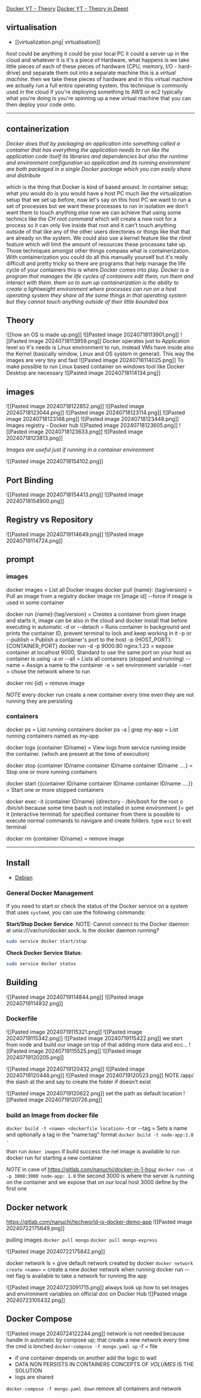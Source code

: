 [Docker YT - Theory](https://www.youtube.com/watch?v=Ud7Npgi6x8E)
[Docker YT - Theory in Deept](https://www.youtube.com/watch?v=pg19Z8LL06w)

## virtualisation

- [[virtualization.png| virtualisation]]

_host_ could be anything it could be your local PC it could a server up in the cloud and whatever it is it's a piece of Hardware, what happens is we take little pieces of each of these pieces of hardware (CPU, memory, I/O - hard-drive) and separate them out into a separate machine this is a _virtual machine_.
then we take these pieces of hardware and in this virtual machine we actually run a full entire operating system.
this technique is commonly used in the cloud if you're deploying something to AWS or ec2 typically what you're doing is you're spinning up a new virtual machine that you can then deploy your code onto.

---

## containerization

_Docker does that by packaging an application into something called a container that has everything the application needs to run like the
application code itself its libraries and dependencies but also the runtime and environment configuration so application and its running environment are both packaged in a single Docker package which you can easily share and distribute_

which is the thing that Docker is kind of based around. In container setup; what you would do is you would have a host PC much like the virtualization setup that we set up before, now let's say on this host PC we want to run a set of processes but we want these processes to run in isolation we don't want them to touch anything
else now we can achieve that using some technics like the _CH root command_ which will create a new root for a process so it can only live inside that
root and it can't touch anything outside of that like any of the other users directories or things like that that are already on the system. We could also use a kernel feature like the _rlimit_ feature which will limit the amount of resources these processes take up. Those techniques amongst other things compass what is containerization. With containerization you could do all this manually yourself but it's really difficult and pretty tricky so there are programs that help manage the life cycle of your containers this is where Docker comes into play. _Docker is a program that manages the life cycles of containers edit them, run them and interact with them. them so to sum up containerization is the ability to create a lightweight environment where processes can run on a host operating system they share all the
same things in that operating system but they cannot touch anything outside of their little bounded box_

## Theory

![[how an OS is made up.png]]
![[Pasted image 20240718113901.png]]
![[Pasted image 20240718113959.png]]
Docker operates just to Application level so It's needs is Linux environment to run, instead VMs have inside also the Kernel (basically window, Linux and OS system in general). This way the images are very tiny and fast
![[Pasted image 20240718114025.png]]
To make possible to run Linux based container on windows tool like Docker Desktop are necessary
![[Pasted image 20240718114134.png]]

## images

![[Pasted image 20240718122852.png]]
![[Pasted image 20240718123044.png]]
![[Pasted image 20240718123114.png]]
![[Pasted image 20240718123148.png]]
![[Pasted image 20240718123448.png]]
Images registry - Docker hub
![[Pasted image 20240718123605.png]]
![[Pasted image 20240718123633.png]]
![[Pasted image 20240718123813.png]]

_Images are useful just if running in a container environment_

![[Pasted image 20240718154102.png]]

## Port Binding

![[Pasted image 20240718154413.png]]
![[Pasted image 20240718154900.png]]

## Registry vs Repository

![[Pasted image 20240719114649.png]]
![[Pasted image 20240719114724.png]]

## prompt

### images

docker images = List all Docker images
docker pull {name}: {tag/version} = Pull an image from a registry
docker image rm [image id]
--force if image is used in some container

docker run {name}:{tag/version} = _Creates_ a container from given image and starts it, image can be also in the cloud and docker install that before executing in automatic
-d or --detach = Runs container in background and prints the container ID, prevent terminal to lock and keep working in it
-p or --publish = Publish a container's port to the host
-p {HOST_PORT}: {CONTAINER_PORT}
docker run -d -p 9000:80 nginx:1.23 = expose container at localhost 9000, Standard to use the same port on your host as container is using
-a or --all = Lists all containers (stopped and running)
--name = Assign a name to the container
-e = set environment variable
--net = chose the network where to run

docker rmi {id} = remove image

_NOTE_ every docker run create a new container every time even they are not running they are persisting

### containers

docker ps = List running containers
docker ps -a | grep my-app = List running containers named as my-app

docker logs {container ID/name} = View logs from service running inside the container. (which are present at the time of execution)

docker stop {container ID/name container ID/name container ID/name ....} = Stop one or more running containers

docker start {{container ID/name container ID/name container ID/name ....}} = Start one or more stopped containers

docker exec -it {container ID/name} {directory - _/bin/bash_ for the root o _/bin/sh_ because some time bash is not installed in some environment }= get it (interactive terminal) for specified container from there is possible to execute normal commands to navigare and create folders. type `exit` to exit terminal

docker rm {container ID/name} = remove image

---

## Install

- [Debian](https://www.digitalocean.com/community/tutorials/how-to-install-and-use-docker-on-debian-10)

### General Docker Management

If you need to start or check the status of the Docker service on a system that uses `systemd`, you can use the following commands:

**Start/Stop Docker Service**:
NOTE: Cannot connect to the Docker daemon at unix:///var/run/docker.sock. Is the docker daemon running?

```bash
sudo service docker start/stop
```

**Check Docker Service Status**:

```bash
sudo service docker status
```

## Building

![[Pasted image 20240719114844.png]]
![[Pasted image 20240719114932.png]]

### Dockerfile

![[Pasted image 20240719115321.png]]
![[Pasted image 20240719115342.png]]
![[Pasted image 20240719115422.png]]
we start from node and build our image on top of that adding more data and ecc...
![[Pasted image 20240719115525.png]]
![[Pasted image 20240719120205.png]]

![[Pasted image 20240719120432.png]]
![[Pasted image 20240719120448.png]]
![[Pasted image 20240719120523.png]]
NOTE /app/ the slash at the and say to create the folder if doesn't exist

![[Pasted image 20240719120622.png]]
set the path as default location
![[Pasted image 20240719120726.png]]

### build an Image from docker file

`docker build -t <name> <dockerfile location>`
-t or --tag = Sets a name and optionally a tag in the "name:tag" format
`docker build -t node-app:1.0 .`

than run `doker images` if build success the nel image is available to run
docker run for starting a new container

_NOTE_ in case of https://gitlab.com/nanuchi/docker-in-1-hour
`docker run -d -p 3000:3000 node-app: 1.0` the second 3000 is where the server is running on the container and we expose that on our local host 3000 define by the first one

## Docker network

https://gitlab.com/nanuchi/techworld-js-docker-demo-app
![[Pasted image 20240722175649.png]]

pulling images
`docker pull mongo`
`docker pull mongo-express`

![[Pasted image 20240722175842.png]]

docker network ls = give default network created by docker
`docker network create <name>` = create a new docker network
when running docker run --net flag is available to take a network for running the app

![[Pasted image 20240723091715.png]]
always look up how to set images and environment variables on official doc on Docker Hub
![[Pasted image 20240723105432.png]]

## Docker Compose

![[Pasted image 20240724122244.png]]
network is not needed because handle in automatic by compose up; that create a new network every time the cmd is lonched
`docker-compose -f mongo.yaml up`
-f = file

- if one container depends on another add the logic to wait
- DATA NON PERSISTS IN CONTAINERS CONCEPTS OF _VOLUMES_ IS THE SOLUTION
- logs are shared

`docker-compose -f mongo.yaml down` remove all containers and network
